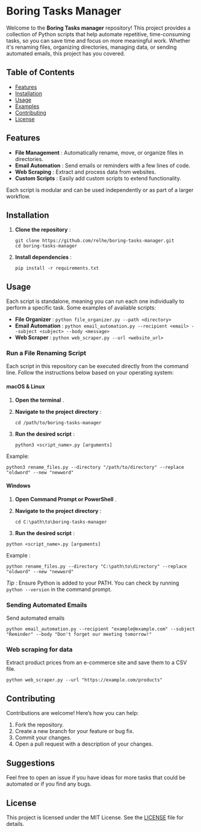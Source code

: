 # Boring Tasks Manager

Welcome to the **Boring Tasks manager** repository! This project provides a collection of Python scripts that help automate repetitive, time-consuming tasks, so you can save time and focus on more meaningful work. Whether it's renaming files, organizing directories, managing data, or sending automated emails, this project has you covered.

## Table of Contents

- [Features](#features)
- [Installation](#installation)
- [Usage](#usage)
- [Examples](#examples)
- [Contributing](#contributing)
- [License](#license)

## Features

- **File Management** : Automatically rename, move, or organize files in directories.
- **Email Automation** : Send emails or reminders with a few lines of code.
- **Web Scraping** : Extract and process data from websites.
- **Custom Scripts** : Easily add custom scripts to extend functionality.

Each script is modular and can be used independently or as part of a larger workflow.

## Installation

1. **Clone the repository** :

   ```
   git clone https://github.com/relhe/boring-tasks-manager.git
   cd boring-tasks-manager
   ```
2. **Install dependencies** :

   ```
   pip install -r requirements.txt
   ```

## Usage

Each script is standalone, meaning you can run each one individually to perform a specific task. Some examples of available scripts:

- **File Organizer** : `python file_organizer.py --path <directory>`
- **Email Automation** : `python email_automation.py --recipient <email> --subject <subject> --body <message>`
- **Web Scraper** : `python web_scraper.py --url <website_url>`

### Run a File Renaming Script

Each script in this repository can be executed directly from the command line. Follow the instructions below based on your operating system:

#### macOS & Linux

1. **Open the terminal** .
2. **Navigate to the project directory** :

   ```
   cd /path/to/boring-tasks-manager
   ```
3. **Run the desired script** :

   ```
   python3 <script_name>.py [arguments]
   ```

Example:

```
python3 rename_files.py --directory "/path/to/directory" --replace "oldword" --new "newword"
```

#### Windows

1. **Open Command Prompt or PowerShell** .
2. **Navigate to the project directory** :

   ```
   cd C:\path\to\boring-tasks-manager
   ```
3. **Run the desired script** :

```
python <script_name>.py [arguments]
```

Example :

```
python rename_files.py --directory "C:\path\to\directory" --replace "oldword" --new "newword"

```

_Tip_ : Ensure Python is added to your PATH. You can check by running `python --version` in the command prompt.

### Sending Automated Emails

Send automated emails

```
python email_automation.py --recipient "example@example.com" --subject "Reminder" --body "Don't forget our meeting tomorrow!"
```

### Web scraping for data

Extract product prices from an e-commerce site and save them to a CSV file.

```
python web_scraper.py --url "https://example.com/products"
```

## Contributing

Contributions are welcome! Here’s how you can help:

1. Fork the repository.
2. Create a new branch for your feature or bug fix.
3. Commit your changes.
4. Open a pull request with a description of your changes.

## Suggestions

Feel free to open an issue if you have ideas for more tasks that could be automated or if you find any bugs.

## License

This project is licensed under the MIT License. See the [LICENSE]() file for details.
